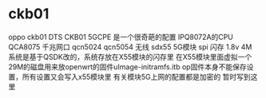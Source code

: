 # ckb01
oppo ckb01 DTS
CKB01 5GCPE 是一个很奇葩的配置
IPQ8072A的CPU
QCA8075 千兆网口
qcn5024  qcn5054 无线
sdx55 5G模块
spi 闪存 1.8v 4M
系统是基于QSDK改的，系统存放在X55模块的闪存里
在X55模块里面虚拟一个29M的磁盘用来放openwrt的固件uImage-initramfs.itb
op固件本身不能保存设置，所有设置又会写入x55模块里
有关模块5G上网的配置都是加密的
暂时写到这里
